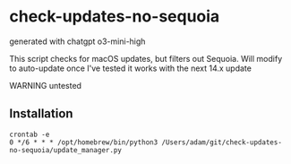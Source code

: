 # check-updates-no-sequoia

generated with chatgpt o3-mini-high

This script checks for macOS updates, but filters out Sequoia.  Will modify to auto-update once I've tested it works with the next 14.x update

WARNING untested

## Installation
```
crontab -e
0 */6 * * * /opt/homebrew/bin/python3 /Users/adam/git/check-updates-no-sequoia/update_manager.py
```
